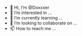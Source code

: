 - 👋 Hi, I’m @Doxxxer
- 👀 I’m interested in ...
- 🌱 I’m currently learning ...
- 💞️ I’m looking to collaborate on ...
- 📫 How to reach me ...

<!---
Doxxxer/Doxxxer is a ✨ special ✨ repository because its `README.md` (this file) appears on your GitHub profile.
You can click the Preview link to take a look at your changes.
--->
